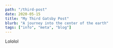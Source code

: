 ```yaml
---
path: "/third-post"
date: 2020-05-15
title: "My Third Gatsby Post"
blurb: "A journey into the center of the earth"
tags: ["info", "meta", "blog"]
---
```


Lololol
